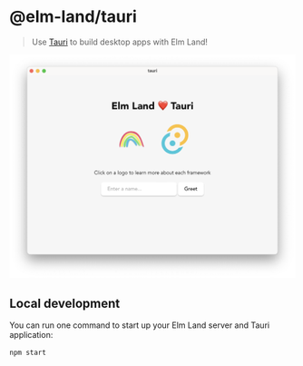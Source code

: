# @elm-land/tauri
> Use [Tauri](https://tauri.app/) to build desktop apps with Elm Land!

![Screenshot of Tauri and Elm Land working together](./static/screenshot.png)

## Local development

You can run one command to start up your Elm Land server and Tauri application:

```
npm start
```
